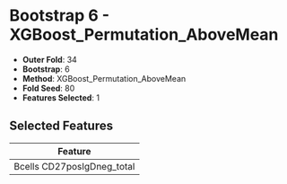 # Bootstrap 6 - XGBoost_Permutation_AboveMean

- **Outer Fold**: 34
- **Bootstrap**: 6
- **Method**: XGBoost_Permutation_AboveMean
- **Fold Seed**: 80
- **Features Selected**: 1

## Selected Features

| Feature |
|---------|
| Bcells CD27posIgDneg_total |

